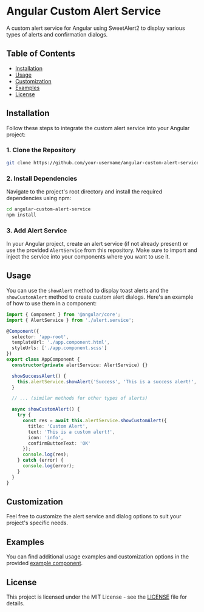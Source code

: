 
# Angular Custom Alert Service

<!-- <div align="center">
  <img src="https://your-image-url-here.png" alt="Custom Alert Service Logo" width="200">
</div> -->

A custom alert service for Angular using SweetAlert2 to display various types of alerts and confirmation dialogs.

## Table of Contents

- [Installation](#installation)
- [Usage](#usage)
- [Customization](#customization)
- [Examples](#examples)
- [License](#license)

## Installation

Follow these steps to integrate the custom alert service into your Angular project:

### 1. Clone the Repository

```bash
git clone https://github.com/your-username/angular-custom-alert-service.git
```

### 2. Install Dependencies

Navigate to the project's root directory and install the required dependencies using npm:

```bash
cd angular-custom-alert-service
npm install
```

### 3. Add Alert Service

In your Angular project, create an alert service (if not already present) or use the provided `AlertService` from this repository. Make sure to import and inject the service into your components where you want to use it.

## Usage

You can use the `showAlert` method to display toast alerts and the `showCustomAlert` method to create custom alert dialogs. Here's an example of how to use them in a component:

```typescript
import { Component } from '@angular/core';
import { AlertService } from './alert.service';

@Component({
  selector: 'app-root',
  templateUrl: './app.component.html',
  styleUrls: ['./app.component.scss']
})
export class AppComponent {
  constructor(private alertService: AlertService) {}

  showSuccessAlert() {
    this.alertService.showAlert('Success', 'This is a success alert!', 'success', 3000);
  }

  // ... (similar methods for other types of alerts)

  async showCustomAlert() {
    try {
      const res = await this.alertService.showCustomAlert({
        title: 'Custom Alert',
        text: 'This is a custom alert!',
        icon: 'info',
        confirmButtonText: 'OK'
      });
      console.log(res);
    } catch (error) {
      console.log(error);
    }
  }
}
```

## Customization

Feel free to customize the alert service and dialog options to suit your project's specific needs.

## Examples

You can find additional usage examples and customization options in the provided [example component](/src/app/app.component.ts).

## License

This project is licensed under the MIT License - see the [LICENSE](LICENSE) file for details.